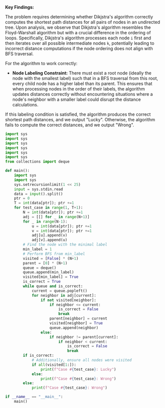 **Key Findings:**

The problem requires determining whether Dikjstra's algorithm correctly computes the shortest path distances for all pairs of nodes in an undirected tree. Upon analysis, we observe that Dikjstra's algorithm resembles the Floyd-Warshall algorithm but with a crucial difference in the ordering of loops. Specifically, Dikjstra's algorithm processes each node `i` first and then iterates over all possible intermediate nodes `k`, potentially leading to incorrect distance computations if the node ordering does not align with BFS traversal.

For the algorithm to work correctly:
- **Node Labeling Constraint:** There must exist a root node (ideally the node with the smallest label) such that in a BFS traversal from this root, every child node has a higher label than its parent. This ensures that when processing nodes in the order of their labels, the algorithm updates distances correctly without encountering situations where a node's neighbor with a smaller label could disrupt the distance calculations.

If this labeling condition is satisfied, the algorithm produces the correct shortest path distances, and we output "Lucky". Otherwise, the algorithm fails to compute the correct distances, and we output "Wrong".

```python
import sys
import sys
import sys
import sys
import sys
import sys
from collections import deque

def main():
    import sys
    import sys
    sys.setrecursionlimit(1 << 25)
    input = sys.stdin.read
    data = input().split()
    ptr = 0
    T = int(data[ptr]); ptr +=1
    for test_case in range(1, T+1):
        N = int(data[ptr]); ptr +=1
        adj = [[] for _ in range(N+1)]
        for _ in range(N-1):
            u = int(data[ptr]); ptr +=1
            v = int(data[ptr]); ptr +=1
            adj[u].append(v)
            adj[v].append(u)
        # Find the node with the minimal label
        min_label = 1
        # Perform BFS from min_label
        visited = [False] * (N+1)
        parent = [0] * (N+1)
        queue = deque()
        queue.append(min_label)
        visited[min_label] = True
        is_correct = True
        while queue and is_correct:
            current = queue.popleft()
            for neighbor in adj[current]:
                if not visited[neighbor]:
                    if neighbor <= current:
                        is_correct = False
                        break
                    parent[neighbor] = current
                    visited[neighbor] = True
                    queue.append(neighbor)
                else:
                    if neighbor != parent[current]:
                        if neighbor < current:
                            is_correct = False
                            break
        if is_correct:
            # Additionally, ensure all nodes were visited
            if all(visited[1:]):
                print(f"Case #{test_case}: Lucky")
            else:
                print(f"Case #{test_case}: Wrong")
        else:
            print(f"Case #{test_case}: Wrong")

if __name__ == "__main__":
    main()
```
